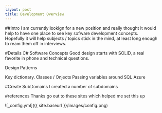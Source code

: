 ```yaml
---
layout: post
title: Development Overview
---
```

##Intro
I am currently lookign for a new position and really thought It would help to have one place to see key sofware development concepts.
Hopefully it will help subjects / topics stick in the mind, at least long enough to ream them off in interviews.
    

#Details
C#
Software Concepts
Good design starts with SOLID, a real favorite in phone and technical questions.

Design Patterns

Key dictionary.
Classes / Onjects
Passing variables around
SQL 
Azure


#Create SubDomains
I created a number of subdomains

#references
Thanks go out to these sites which helped me set this up

![_config.yml]({{ site.baseurl }}/images/config.png)


